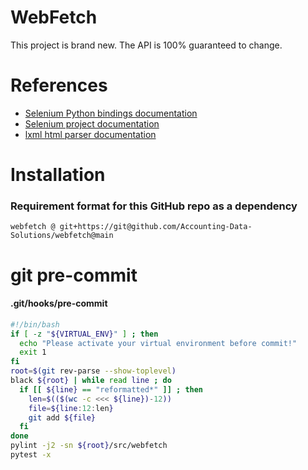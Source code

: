 # WebFetch

This project is brand new. The API is 100% guaranteed to change.

# References

- [Selenium Python bindings documentation](https://www.selenium.dev/selenium/docs/api/py/index.html)
- [Selenium project documentation](https://www.selenium.dev/documentation/)
- [lxml html parser documentation](https://lxml.de/lxmlhtml.html)

# Installation

### Requirement format for this GitHub repo as a dependency
`webfetch @ git+https://git@github.com/Accounting-Data-Solutions/webfetch@main`


# git pre-commit
#### .git/hooks/pre-commit
```bash
#!/bin/bash
if [ -z "${VIRTUAL_ENV}" ] ; then
  echo "Please activate your virtual environment before commit!"
  exit 1
fi
root=$(git rev-parse --show-toplevel)
black ${root} | while read line ; do
  if [[ ${line} == "reformatted*" ]] ; then
    len=$(($(wc -c <<< ${line})-12))
    file=${line:12:len}
    git add ${file}
  fi
done
pylint -j2 -sn ${root}/src/webfetch
pytest -x
```

